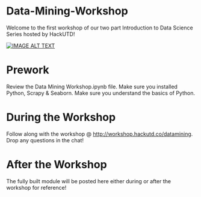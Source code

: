 # Data-Mining-Workshop
Welcome to the first workshop of our two part Introduction to Data Science Series hosted by HackUTD!

[![IMAGE ALT TEXT](http://img.youtube.com/vi/BTFmsjo8YN8/0.jpg)](http://www.youtube.com/watch?v=v "Video Title")

# Prework
Review the Data Mining Workshop.ipynb file. Make sure you installed Python, Scrapy & Seaborn. Make sure you understand the basics of Python.

# During the Workshop
Follow along with the workshop @ http://workshop.hackutd.co/datamining. Drop any questions in the chat!

# After the Workshop
The fully built module will be posted here either during or after the workshop for reference!
